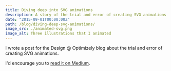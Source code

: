 ```yaml
---
title: Diving deep into SVG animations
description: A story of the trial and error of creating SVG animations.
date: "2015-09-01T00:00:00Z"
path: /blog/diving-deep-svg-animations/
image_src: ./animated-svg.png
image_alt: Three illustrations that I animated
---
```


I wrote a post for the Design @ Optimizely blog about the trial and error of creating SVG animations.

I'd encourage you to [read it on Medium](https://medium.com/design-optimizely/diving-deep-into-svg-animations-1e8c1b759b85).
